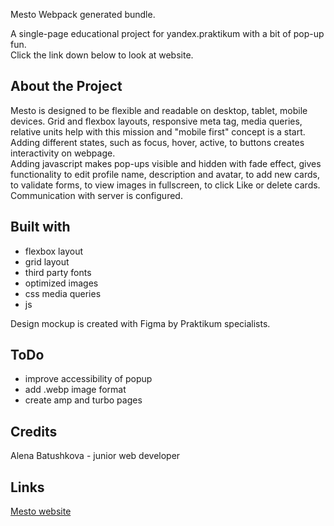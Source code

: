  Mesto
Webpack generated bundle.

A single-page educational project for yandex.praktikum with a bit of pop-up fun.  
Click the link down below to look at website.
## About the Project
Mesto is designed to be flexible and readable on desktop, tablet, mobile devices. Grid and flexbox layouts, responsive meta tag, media queries, relative units help with this mission and "mobile first" concept is a start.  
Adding different states, such as focus, hover, active, to buttons creates interactivity on webpage.  
Adding javascript makes pop-ups visible and hidden with fade effect, gives functionality to edit profile name, description and avatar, to add new cards, to validate forms, to view images in fullscreen, to click Like or delete cards.  
Communication with server is configured.  
## Built with
- flexbox layout
- grid layout
- third party fonts
- optimized images
- css media queries
- js

Design mockup is created with Figma by Praktikum specialists.
## ToDo
- improve accessibility of popup
- add .webp image format
- create amp and turbo pages
## Credits
Alena Batushkova - junior web developer
## Links
[Mesto website](https://abatushkova.github.io/mesto)
